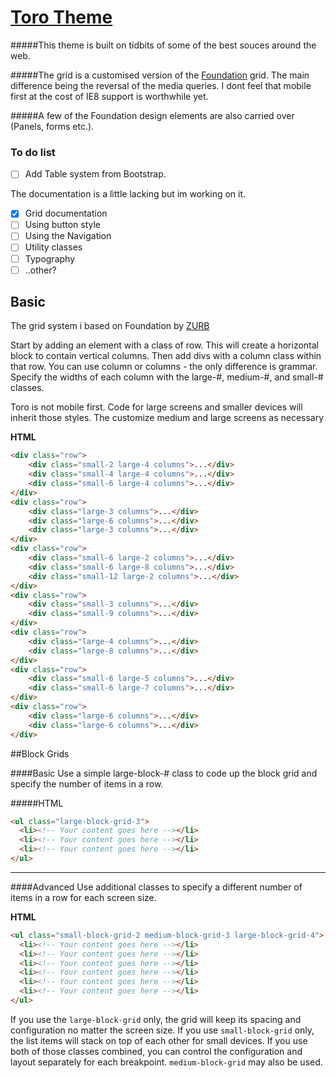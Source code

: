 # [Toro Theme](http://jurs.me)

#####This theme is built on tidbits of some of the best souces around the web.

#####The grid is a customised version of the [Foundation](http://foundation.zurb.com/) grid. The main difference being the reversal of the media queries. I dont feel that mobile first at the cost of IE8 support is worthwhile yet.

#####A few of the Foundation design elements are also carried over (Panels, forms etc.).

### To do list
- [ ] Add Table system from Bootstrap.

The documentation is a little lacking but im working on it.

- [x] Grid documentation
- [ ] Using button style
- [ ] Using the Navigation
- [ ] Utility classes
- [ ] Typography
- [ ] ..other?

## Basic
The grid system i based on Foundation by [ZURB](http://zurb.com)

Start by adding an element with a class of row. This will create a horizontal block to contain vertical columns. Then add divs with a column class within that row. You can use column or columns - the only difference is grammar. Specify the widths of each column with the large-#, medium-#, and small-# classes.

Toro is not mobile first. Code for large screens and smaller devices will inherit those styles. The customize medium and large screens as necessary

**HTML**
```html
<div class="row">
	<div class="small-2 large-4 columns">...</div>
	<div class="small-4 large-4 columns">...</div>
	<div class="small-6 large-4 columns">...</div>
</div>
<div class="row">
	<div class="large-3 columns">...</div>
	<div class="large-6 columns">...</div>
	<div class="large-3 columns">...</div>
</div>
<div class="row">
	<div class="small-6 large-2 columns">...</div>
	<div class="small-6 large-8 columns">...</div>
	<div class="small-12 large-2 columns">...</div>
</div>
<div class="row">
	<div class="small-3 columns">...</div>
	<div class="small-9 columns">...</div>
</div>
<div class="row">
	<div class="large-4 columns">...</div>
	<div class="large-8 columns">...</div>
</div>
<div class="row">
	<div class="small-6 large-5 columns">...</div>
	<div class="small-6 large-7 columns">...</div>
</div>
<div class="row">
	<div class="large-6 columns">...</div>
	<div class="large-6 columns">...</div>
</div>
```

##Block Grids

####Basic
Use a simple large-block-# class to code up the block grid and specify the number of items in a row.

#####HTML
```html
<ul class="large-block-grid-3">
  <li><!-- Your content goes here --></li>
  <li><!-- Your content goes here --></li>
  <li><!-- Your content goes here --></li>
</ul>
```

---

####Advanced
Use additional classes to specify a different number of items in a row for each screen size.

**HTML**
```html
<ul class="small-block-grid-2 medium-block-grid-3 large-block-grid-4">
  <li><!-- Your content goes here --></li>
  <li><!-- Your content goes here --></li>
  <li><!-- Your content goes here --></li>
  <li><!-- Your content goes here --></li>
  <li><!-- Your content goes here --></li>
  <li><!-- Your content goes here --></li>
</ul>
```

If you use the `large-block-grid` only, the grid will keep its spacing and configuration no matter the screen size. If you use `small-block-grid` only, the list items will stack on top of each other for small devices. If you use both of those classes combined, you can control the configuration and layout separately for each breakpoint.
`medium-block-grid` may also be used.

